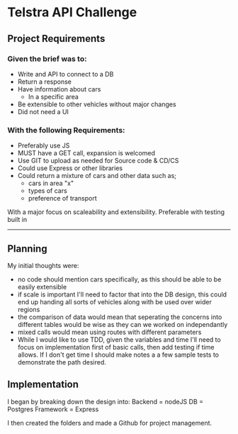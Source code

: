 # Telstra API Challenge

## Project Requirements
### Given the brief was to:
- Write and API to connect to a DB
- Return a response
- Have information about cars
    - In a specific area
- Be extensible to other vehicles without major changes
- Did not need a UI

### With the following Requirements:
- Preferably use JS
- MUST have a GET call, expansion is welcomed
- Use GIT to upload as needed for Source code & CD/CS
- Could use Express or other libraries
- Could return a mixture of cars and other data such as;
    - cars in area "x" 
    - types of cars
    - preference of transport

With a major focus on scaleability and extensibility.
Preferable with testing built in

---

## Planning

My initial thoughts were:
- no code should mention cars specifically, as this should be able to be easily extensible
- if scale is important I'll need to factor that into the DB design, this could end up handing all sorts of vehicles along with be used over wider regions
- the comparison of data would mean that seperating the concerns into different tables would be wise as they can we worked on independantly
- mixed calls would mean using routes with different parameters
- While I would like to use TDD, given the variables and time I'll need to focus on implementation first of basic calls, then add testing if time allows. If I don't get time I should make notes a a few sample tests to demonstrate the path desired.

## Implementation

I began by breaking down the design into:
Backend = nodeJS
DB = Postgres
Framework = Express

I then created the folders and made a Github for project management.

